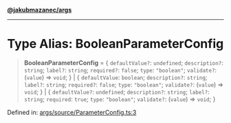 [**@jakubmazanec/args**](../README.md)

---

# Type Alias: BooleanParameterConfig

> **BooleanParameterConfig** = \{ `defaultValue?`: `undefined`; `description?`: `string`; `label?`:
> `string`; `required?`: `false`; `type`: `"boolean"`; `validate?`: (`value`) => `void`; \} \| \{
> `defaultValue`: `boolean`; `description?`: `string`; `label?`: `string`; `required?`: `false`;
> `type`: `"boolean"`; `validate?`: (`value`) => `void`; \} \| \{ `defaultValue?`: `undefined`;
> `description?`: `string`; `label?`: `string`; `required`: `true`; `type`: `"boolean"`;
> `validate?`: (`value`) => `void`; \}

Defined in:
[args/source/ParameterConfig.ts:3](https://github.com/jakubmazanec/tools/blob/74fa88a6249b3d486436ae7655f4962bc4a86e11/packages/args/source/ParameterConfig.ts#L3)
